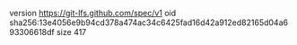 version https://git-lfs.github.com/spec/v1
oid sha256:13e4056e9b94cd378a474ac34c6425fad16d42a912ed82165d04a693306618df
size 417
